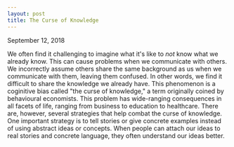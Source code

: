 ```yaml
---
layout: post
title: The Curse of Knowledge
---
```


September 12, 2018

   We often find it challenging to imagine what it's like to *not* know what we already know. This can cause problems when we communicate with others. We incorrectly assume others share the same background as us when we communicate with them, leaving them confused. In other words, we find it difficult to share the knowledge we already have. This phenomenon is a coginitive bias called "the curse of knowledge," a term originally coined by behavioural economists. This problem has wide-ranging consequences in all facets of life, ranging from business to education to healthcare. There are, however, several strategies that help combat the curse of knowledge. One important strategy is to tell stories or give concrete examples instead of using abstract ideas or concepts. When people can attach our ideas to real stories and concrete language, they often understand our ideas better.
